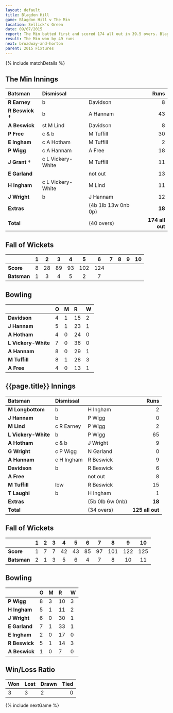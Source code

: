 ```yaml
---
layout: default
title: Blagdon Hill
game: Blagdon Hill v The Min
location: Sellick's Green
date: 09/07/2015
report: The Min batted first and scored 174 all out in 39.5 overs. Blagdon Hill replied with 125 all out in 34 overs
result: The Min won by 49 runs
next: broadway-and-horton
parent: 2015 Fixtures
---
```


{% include matchDetails %}

## The Min Innings

| Batsman | Dismissal |  | Runs |
|:---|:---|---|---:|
| **R Earney** | b | Davidson | 8 |
| **R Beswick &#8224;** | b | A Hannam | 43 |
| **A Beswick** | st M Lind | Davidson | 8 |
| **P Free** | c & b | M Tuffill | 30  |
| **E Ingham** | c A Hotham | M Tuffill | 2 |
| **P Wigg** | c A Hannam | A Free | 18  |
| **J Grant &#8224;** | c L Vickery-White | M Tuffill | 11 |
| **E Garland** |  | not out | 13  |
| **H Ingham** | c L Vickery-White | M Lind | 11 |
| **J Wright** | b | J Hannam | 12 |
| **Extras** | | (4b 1lb 13w 0nb 0p) | **18** |
| **Total** | | (40 overs) | **174 all out** |

## Fall of Wickets

| | 1 | 2 | 3 | 4 | 5 | 6 | 7 | 8 | 9 | 10 |
|---|:---:|:---:|:---:|:---:|:---:|:---:|:---:|:---:|:---:|:---:|
| **Score** | 8 | 28 | 89 | 93 | 102 | 124 |  |  |  |  |
| **Batsman** | 1 | 3 | 4 | 5 | 2 | 7 |  |  |  |  |

## Bowling

| | O | M | R | W |
|---|:---|:---|:---|:---|
| **Davidson** | 4 | 1 | 15 | 2 |
| **J Hannam** | 5 | 1 | 23 | 1 |
| **A Hotham** | 4 | 0 | 24 | 0 |
| **L Vickery-White** | 7 | 0 | 36 | 0 |
| **A Hannam** | 8 | 0 | 29 | 1 |
| **M Tuffill** | 8 | 1 | 28 | 3 |
| **A Free** | 4 | 0 | 13 | 1 |

## {{page.title}} Innings

| Batsman | Dismissal |  | Runs |
|:---|:---|---|---:|
| **M Longbottom** | b | H Ingham | 2 |
| **J Hannam** | b | P Wigg | 0 |
| **M Lind** | c R Earney | P Wigg | 2 |
| **L Vickery-White** | b | P Wigg | 65 |
| **A Hotham** | c & b | J Wright | 9 |
| **G Wright** | c P Wigg | N Garland | 0 |
| **A Hannam** | c H Ingham | R Beswick | 9 |
| **Davidson** | b | R Beswick | 6 |
| **A Free** |  | not out | 8 |
| **M Tuffill** | lbw | R Beswick | 15 |
| **T Laughi** | b | H Ingham | 1 |
| **Extras** | | (5b 0lb 6w 0nb) | **18** |
| **Total** | | (34 overs) | **125 all out** |

## Fall of Wickets

| | 1 | 2 | 3 | 4 | 5 | 6 | 7 | 8 | 9 | 10 |
|---|:---:|:---:|:---:|:---:|:---:|:---:|:---:|:---:|:---:|:---:|
| **Score** | 1 | 7 | 7 | 42 | 43 | 85 | 97 | 101 | 122 | 125 |
| **Batsman** | 2 | 1 | 3 | 5 | 6 | 4 | 7 | 8 | 10 | 11 |

## Bowling

| | O | M | R | W |
|---|:---|:---|:---|:---|
| **P Wigg** | 8 | 3 | 10 | 3 |
| **H Ingham** | 5 | 1 | 11 | 2 |
| **J Wright** | 6 | 0 | 30 | 1 |
| **E Garland** | 7 | 1 | 33 | 1 |
| **E Ingham** | 2 | 0 | 17 | 0 |
| **R Beswick** | 5 | 1 | 14 | 3 |
| **A Beswick** | 1 | 0 | 7 | 0 |

## Win/Loss Ratio

| Won | Lost | Drawn | Tied |
|:---|:---|:---|---:|
| 3 | 3 | 2 | 0 |

{% include nextGame %}